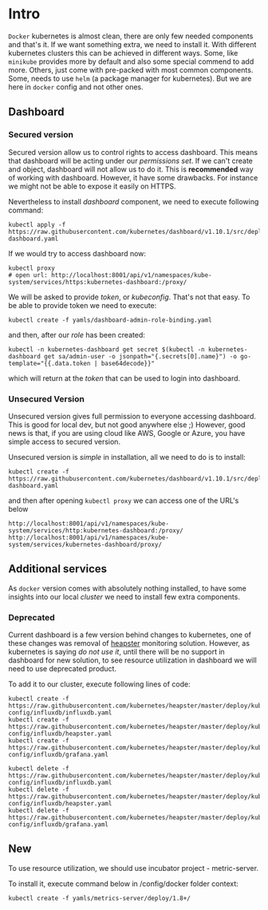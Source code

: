 # Intro

`Docker` kubernetes is almost clean, there are only few needed components and that's it. If we want something extra, we need to install it. With different kubernetes clusters this can be achieved in different ways. Some, like `minikube` provides more by default and also some special commend to add more. Others, just come with pre-packed with most common components. Some, needs to use `helm` (a package manager for kubernetes). But we are here in `docker` config and not other ones.

## Dashboard

### Secured version

Secured version allow us to control rights to access dashboard. This means that dashboard will be acting under our _permissions set_. If we can't create and object, dashboard will not allow us to do it. This is **recommended** way of working with dashboard. However, it have some drawbacks. For instance we might not be able to expose it easily on HTTPS.

Nevertheless to install _dashboard_ component, we need to execute following command:

```
kubectl apply -f https://raw.githubusercontent.com/kubernetes/dashboard/v1.10.1/src/deploy/recommended/kubernetes-dashboard.yaml
```

If we would try to access dashboard now:

```
kubectl proxy
# open url: http://localhost:8001/api/v1/namespaces/kube-system/services/https:kubernetes-dashboard:/proxy/
```

We will be asked to provide _token_, or _kubeconfig_. That's not that easy. To be able to provide token we need to execute:

```
kubectl create -f yamls/dashboard-admin-role-binding.yaml
```

and then, after our _role_ has been created:
```
kubectl -n kubernetes-dashboard get secret $(kubectl -n kubernetes-dashboard get sa/admin-user -o jsonpath="{.secrets[0].name}") -o go-template="{{.data.token | base64decode}}"
```

which will return at the _token_ that can be used to login into dashboard.

### Unsecured Version

Unsecured version gives full permission to everyone accessing dashboard. This is good for local dev, but not good anywhere else ;) However, good news is that, if you are using cloud like AWS, Google or Azure, you have simple access to secured version.

Unsecured version is _simple_ in installation, all we need to do is to install:

```
kubectl create -f https://raw.githubusercontent.com/kubernetes/dashboard/v1.10.1/src/deploy/alternative/kubernetes-dashboard.yaml
```

and then after opening `kubectl proxy` we can access one of the URL's below

```
http://localhost:8001/api/v1/namespaces/kube-system/services/http:kubernetes-dashboard:/proxy/
http://localhost:8001/api/v1/namespaces/kube-system/services/kubernetes-dashboard/proxy/
```

## Additional services

As `docker` version comes with absolutely nothing installed, to have some insights into our local _cluster_ we need to install few extra components.

### Deprecated

Current dashboard is a few version behind changes to kubernetes, one of these changes was removal of [heapster](https://github.com/kubernetes-retired/heapster) monitoring solution. However, as kubernetes is saying _do not use it_, until there will be no support in dashboard for new solution, to see resource utilization in dashboard we will need to use deprecated product.

To add it to our cluster, execute following lines of code:

```
kubectl create -f https://raw.githubusercontent.com/kubernetes/heapster/master/deploy/kube-config/influxdb/influxdb.yaml
kubectl create -f https://raw.githubusercontent.com/kubernetes/heapster/master/deploy/kube-config/influxdb/heapster.yaml
kubectl create -f https://raw.githubusercontent.com/kubernetes/heapster/master/deploy/kube-config/influxdb/grafana.yaml
```


```
kubectl delete -f https://raw.githubusercontent.com/kubernetes/heapster/master/deploy/kube-config/influxdb/influxdb.yaml
kubectl delete -f https://raw.githubusercontent.com/kubernetes/heapster/master/deploy/kube-config/influxdb/heapster.yaml
kubectl delete -f https://raw.githubusercontent.com/kubernetes/heapster/master/deploy/kube-config/influxdb/grafana.yaml
```

## New

To use resource utilization, we should use incubator project - metric-server.

To install it, execute command below in /config/docker folder context:

```
kubectl create -f yamls/metrics-server/deploy/1.8+/
```